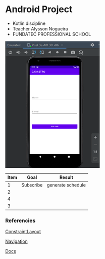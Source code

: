 #  Android Project

* Kotlin discipline
* Teacher Alysson Nogueira
* FUNDATEC PROFESSIONAL SCHOOL

<img src="/app/img/image_1.png" width="300" height="400">

| Item | Goal               | Result                  |
|------|--------------------|-------------------------|
|   1  |Subscribe           |generate schedule        |
|   2  |                    |                         |
|   4  |                    |                         |
|   3  |                    |                         |

### Referencies

[ConstraintLayout](https://developer.android.com/training/constraint-layout?hl=pt_br)

[Navigation](https://developer.android.com/guide/navigation/navigation-getting-started#add-navhostfragment)

[Docs](https://kotlinlang.org/docs/basic-syntax.html)
